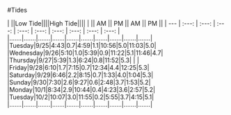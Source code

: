 #Tides

| ||Low Tide||||High Tide||||
| || AM  || PM  || AM  || PM  ||
| --- | :---: | :---: | :---: | :---: | :---: | :---: | :---: | :---: | :---: |
|.......|.......|.......|.......|.......|.......|.......|.......|.......|.......|
|Tuesday|9/25|4:43|0.7|4:59|1.1|10:56|5.0|11:03|5.0|
|Wednesday|9/26|5:10|1.0|5:39|0.9|11:22|5.1|11:46|4.7|
|Thursday|9/27|5:39|1.3|6:24|0.8|11:52|5.3|     |   |
|Friday|9/28|6:10|1.7|7:15|0.7|12:34|4.4|12:25|5.3|
|Saturday|9/29|6:46|2.2|8:15|0.7|1:33|4.0|1:04|5.3|
|Sunday|9/30|7:30|2.6|9:27|0.6|2:48|3.7|1:53|5.2|
|Monday|10/1|8:34|2.9|10:44|0.4|4:23|3.6|2:57|5.2|
|Tuesday|10/2|10:07|3.0|11:55|0.2|5:55|3.7|4:15|5.1|
|.......|.......|.......|.......|.......|.......|.......|.......|.......|.......|
